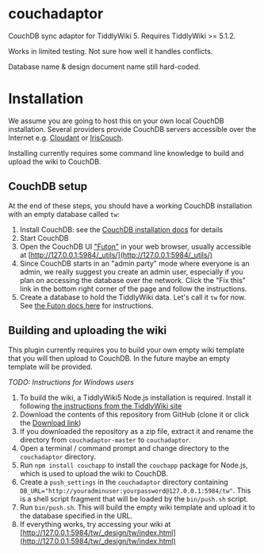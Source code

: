 couchadaptor
============

CouchDB sync adaptor for TiddlyWiki 5. Requires TiddlyWiki >= 5.1.2.

Works in limited testing. Not sure how well it handles conflicts.

Database name & design document name still hard-coded.

# Installation

We assume you are going to host this on your own local CouchDB installation.
Several providers provide CouchDB servers accessible over the Internet e.g.
[Cloudant](https://cloudant.com/) or [IrisCouch](http://www.iriscouch.com/).

Installing currently requires some command line knowledge to build and upload the wiki to CouchDB. 

## CouchDB setup

At the end of these steps, you should have a working CouchDB installation with an empty database called `tw`:

1. Install CouchDB: see the [CouchDB installation docs](http://docs.couchdb.org/en/latest/install/index.html)  for details
2. Start CouchDB
3. Open the CouchDB UI ["Futon"](http://docs.couchdb.org/en/latest/intro/futon.html) in your web browser, 
usually accessible at [http://127.0.0.1:5984/_utils/](http://127.0.0.1:5984/_utils/)
4. Since CouchDB starts in an "admin party" mode where everyone is an admin, 
we really suggest you create an admin user, especially if you plan on accessing the database over the network.
Click the "Fix this" link in the bottom right corner of the page and follow the instructions.
5. Create a database to hold the TiddlyWiki data. Let's call it `tw` for now. See [the Futon docs here](http://docs.couchdb.org/en/latest/intro/futon.html#managing-databases-and-documents) for instructions.

## Building and uploading the wiki

This plugin currently requires you to build your own empty wiki template that you will then upload to CouchDB. In the future maybe an empty 
template will be provided.

*TODO: Instructions for Windows users*

1. To build the wiki, a TiddlyWiki5 Node.js installation is required. Install it following 
[the instructions from the TiddlyWiki site](http://tiddlywiki.com/static/GettingStarted%2520-%2520Node.js.html)
2. Download the contents of this repository from GitHub (clone it or click the 
[Download link](https://github.com/wshallum/couchadaptor/archive/master.zip))
3. If you downloaded the repository as a zip file, extract it and rename the directory from `couchadaptor-master` to `couchadaptor`.
4. Open a terminal / command prompt and change directory to the `couchadaptor` directory.
5. Run `npm install couchapp` to install the `couchapp` package for Node.js, which is used to upload the wiki to CouchDB.
6. Create a `push_settings` in the `couchadaptor` directory containing `DB_URL="http://youradminuser:yourpassword@127.0.0.1:5984/tw"`. 
This is a shell script fragment that will be loaded by the `bin/push.sh` script.
7. Run `bin/push.sh`. This will build the empty wiki template and upload it to the database specified in the URL.
8. If everything works, try accessing your wiki at [http://127.0.0.1:5984/tw/_design/tw/index.html](http://127.0.0.1:5984/tw/_design/tw/index.html)
